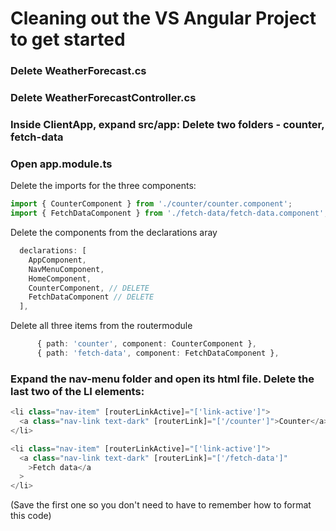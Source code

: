 # Cleaning out the VS Angular Project to get started

### Delete WeatherForecast.cs
### Delete WeatherForecastController.cs

### Inside ClientApp, expand src/app: Delete two folders - counter, fetch-data
### Open app.module.ts
Delete the imports for the three components:
```ts
import { CounterComponent } from './counter/counter.component';
import { FetchDataComponent } from './fetch-data/fetch-data.component';
```
Delete the components from the declarations aray
```ts
  declarations: [
    AppComponent,
    NavMenuComponent,
    HomeComponent,
    CounterComponent, // DELETE
    FetchDataComponent // DELETE
  ],
```
Delete all three items from the routermodule
```ts
      { path: 'counter', component: CounterComponent },
      { path: 'fetch-data', component: FetchDataComponent },
```      
### Expand the nav-menu folder and open its html file. Delete the last two of the LI elements:
```ts
<li class="nav-item" [routerLinkActive]="['link-active']">
  <a class="nav-link text-dark" [routerLink]="['/counter']">Counter</a>
</li>

<li class="nav-item" [routerLinkActive]="['link-active']">
  <a class="nav-link text-dark" [routerLink]="['/fetch-data']"
    >Fetch data</a
  >
</li>
```
(Save the first one so you don't need to have to remember how to format this code)
